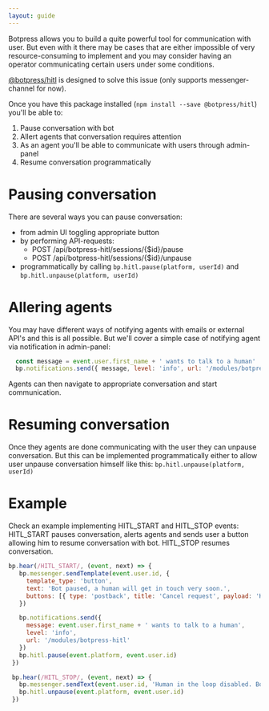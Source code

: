 ```yaml
---
layout: guide
---
```


Botpress allows you to build a quite powerful tool for communication with user.
But even with it there may be cases that are either impossible of very resource-consuming to implement and you may consider having an operator communicating certain users under some  conditions.

[@botpress/hitl](https://github.com/botpress/botpress/tree/master/packages/functionals/botpress-hitl) is designed to solve this issue (only supports messenger-channel for now).

Once you have this package installed (`npm install --save @botpress/hitl`) you'll be able to:

1. Pause conversation with bot
2. Allert agents that conversation requires attention
3. As an agent you'll be able to communicate with users through admin-panel
4. Resume conversation programmatically

# Pausing conversation

There are several ways you can pause conversation:
- from admin UI toggling appropriate button
- by performing API-requests:
  - POST /api/botpress-hitl/sessions/{$id}/pause
  - POST /api/botpress-hitl/sessions/{$id}/unpause
- programmatically by calling `bp.hitl.pause(platform, userId)` and `bp.hitl.unpause(platform, userId)`

# Allering agents

You may have different ways of notifying agents with emails or external API's and this is all possible. But we'll cover a simple case of notifying agent via notification in admin-panel:

```js
  const message = event.user.first_name + ' wants to talk to a human'
  bp.notifications.send({ message, level: 'info', url: '/modules/botpress-hitl' })
```

Agents can then navigate to appropriate conversation and start communication.

# Resuming conversation

Once they agents are done communicating with the user they can unpause conversation. But this can be implemented programmatically either to allow user unpause conversation himself like this: `bp.hitl.unpause(platform, userId)`

# Example

Check an example implementing HITL_START and HITL_STOP events: HITL_START pauses conversation, alerts agents and sends user a button allowing him to resume conversation with bot. HITL_STOP resumes conversation.

```js
bp.hear(/HITL_START/, (event, next) => {
   bp.messenger.sendTemplate(event.user.id, {
     template_type: 'button',
     text: 'Bot paused, a human will get in touch very soon.',
     buttons: [{ type: 'postback', title: 'Cancel request', payload: 'HITL_STOP' }]
   })

   bp.notifications.send({
     message: event.user.first_name + ' wants to talk to a human',
     level: 'info',
     url: '/modules/botpress-hitl'
   })
   bp.hitl.pause(event.platform, event.user.id)
 })

 bp.hear(/HITL_STOP/, (event, next) => {
   bp.messenger.sendText(event.user.id, 'Human in the loop disabled. Bot resumed.')
   bp.hitl.unpause(event.platform, event.user.id)
 })
```

